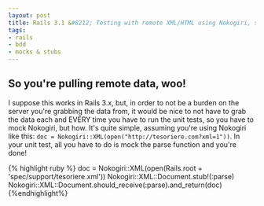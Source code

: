 ```yaml
--- 
layout: post
title: Rails 3.1 &#8212; Testing with remote XML/HTML using Nokogiri, stubs, and rspec
tags:
- rails
- bdd
- mocks & stubs
---
```


## So you're pulling remote data, woo!

I suppose this works in Rails 3.x, but, in order to not be a burden on the server you're grabbing the data from, it would be nice to not have to grab the data each and EVERY time you have to run the unit tests, so you have to mock Nokogiri, but how. It's quite simple, assuming you're using Nokogiri like this: `doc = Nokogiri::XML(open("http://tesoriere.com?xml=1"))`. In your unit test, all you have to do is mock the parse function and you're done!

{% highlight ruby %}
doc = Nokogiri::XML(open(Rails.root + 'spec/support/tesoriere.xml'))
Nokogiri::XML::Document.stub!(:parse)
Nokogiri::XML::Document.should_receive(:parse).and_return(doc)
{%endhighlight%}